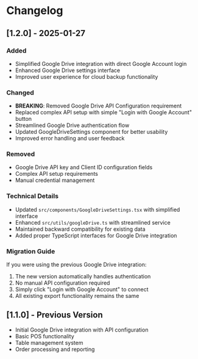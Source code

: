 # Changelog

## [1.2.0] - 2025-01-27

### Added
- Simplified Google Drive integration with direct Google Account login
- Enhanced Google Drive settings interface
- Improved user experience for cloud backup functionality

### Changed
- **BREAKING**: Removed Google Drive API Configuration requirement
- Replaced complex API setup with simple "Login with Google Account" button
- Streamlined Google Drive authentication flow
- Updated GoogleDriveSettings component for better usability
- Improved error handling and user feedback

### Removed
- Google Drive API key and Client ID configuration fields
- Complex API setup requirements
- Manual credential management

### Technical Details
- Updated `src/components/GoogleDriveSettings.tsx` with simplified interface
- Enhanced `src/utils/googleDrive.ts` with streamlined service
- Maintained backward compatibility for existing data
- Added proper TypeScript interfaces for Google Drive integration

### Migration Guide
If you were using the previous Google Drive integration:
1. The new version automatically handles authentication
2. No manual API configuration required
3. Simply click "Login with Google Account" to connect
4. All existing export functionality remains the same

## [1.1.0] - Previous Version
- Initial Google Drive integration with API configuration
- Basic POS functionality
- Table management system
- Order processing and reporting